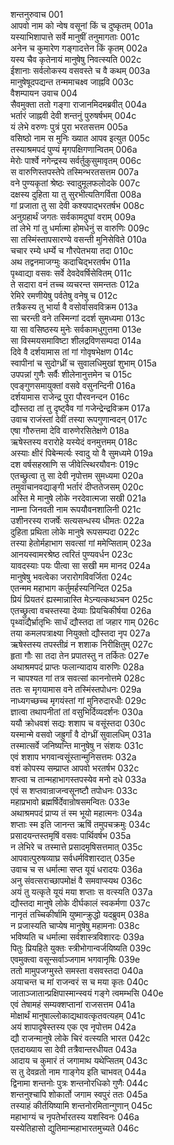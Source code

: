 शन्तनुरुवाच	001   
आपवो नाम को न्वेष वसूनां किं च दुष्कृतम्	001a  
यस्याभिशापात्ते सर्वे मानुषीं तनुमागताः	001c  
अनेन च कुमारेण गङ्गादत्तेन किं कृतम्	002a  
यस्य चैव कृतेनायं मानुषेषु निवत्स्यति	002c  
ईशानाः सर्वलोकस्य वसवस्ते च वै कथम्	003a  
मानुषेषूदपद्यन्त तन्ममाचक्ष्व जाह्नवि	003c  
वैशम्पायन उवाच	004  
सैवमुक्ता ततो गङ्गा राजानमिदमब्रवीत्	004a  
भर्तारं जाह्नवी देवी शन्तनुं पुरुषर्षभम्	004c  
यं लेभे वरुणः पुत्रं पुरा भरतसत्तम	005a  
वसिष्ठो नाम स मुनिः ख्यात आपव इत्युत	005c  
तस्याश्रमपदं पुण्यं मृगपक्षिगणान्वितम्	006a  
मेरोः पार्श्वे नगेन्द्रस्य सर्वर्तुकुसुमावृतम्	006c  
स वारुणिस्तपस्तेपे तस्मिन्भरतसत्तम	007a  
वने पुण्यकृतां श्रेष्ठः स्वादुमूलफलोदके	007c  
दक्षस्य दुहिता या तु सुरभीत्यतिगर्विता	008a  
गां प्रजाता तु सा देवी कश्यपाद्भरतर्षभ	008c  
अनुग्रहार्थं जगतः सर्वकामदुघां वराम्	009a  
तां लेभे गां तु धर्मात्मा होमधेनुं स वारुणिः	009c  
सा तस्मिंस्तापसारण्ये वसन्ती मुनिसेविते	010a  
चचार रम्ये धर्म्ये च गौरपेतभया तदा	010c  
अथ तद्वनमाजग्मुः कदाचिद्भरतर्षभ	011a  
पृथ्वाद्या वसवः सर्वे देवदेवर्षिसेवितम्	011c  
ते सदारा वनं तच्च व्यचरन्त समन्ततः	012a  
रेमिरे रमणीयेषु पर्वतेषु वनेषु च	012c  
तत्रैकस्य तु भार्या वै वसोर्वासवविक्रम	013a  
सा चरन्ती वने तस्मिन्गां ददर्श सुमध्यमा	013c  
या सा वसिष्ठस्य मुनेः सर्वकामधुगुत्तमा	013e  
सा विस्मयसमाविष्टा शीलद्रविणसम्पदा	014a  
दिवे वै दर्शयामास तां गां गोवृषभेक्षण	014c  
स्वापीनां च सुदोग्ध्रीं च सुवालधिमुखां शुभाम्	015a  
उपपन्नां गुणैः सर्वैः शीलेनानुत्तमेन च	015c  
एवङ्गुणसमायुक्तां वसवे वसुनन्दिनी	016a  
दर्शयामास राजेन्द्र पुरा पौरवनन्दन	016c  
द्यौस्तदा तां तु दृष्ट्वैव गां गजेन्द्रेन्द्रविक्रम	017a  
उवाच राजंस्तां देवीं तस्या रूपगुणान्वदन्	017c  
एषा गौरुत्तमा देवि वारुणेरसितेक्षणे	018a  
ऋषेस्तस्य वरारोहे यस्येदं वनमुत्तमम्	018c  
अस्याः क्षीरं पिबेन्मर्त्यः स्वादु यो वै सुमध्यमे	019a  
दश वर्षसहस्राणि स जीवेत्स्थिरयौवनः	019c  
एतच्छ्रुत्वा तु सा देवी नृपोत्तम सुमध्यमा	020a  
तमुवाचानवद्याङ्गी भर्तारं दीप्ततेजसम्	020c  
अस्ति मे मानुषे लोके नरदेवात्मजा सखी	021a  
नाम्ना जिनवती नाम रूपयौवनशालिनी	021c  
उशीनरस्य राजर्षेः सत्यसन्धस्य धीमतः	022a  
दुहिता प्रथिता लोके मानुषे रूपसम्पदा	022c  
तस्या हेतोर्महाभाग सवत्सां गां ममेप्सिताम्	023a  
आनयस्वामरश्रेष्ठ त्वरितं पुण्यवर्धन	023c  
यावदस्याः पयः पीत्वा सा सखी मम मानद	024a  
मानुषेषु भवत्वेका जरारोगविवर्जिता	024c  
एतन्मम महाभाग कर्तुमर्हस्यनिन्दित	025a  
प्रियं प्रियतरं ह्यस्मान्नास्ति मेऽन्यत्कथञ्चन	025c  
एतच्छ्रुत्वा वचस्तस्या देव्याः प्रियचिकीर्षया	026a  
पृथ्वाद्यैर्भ्रातृभिः सार्धं द्यौस्तदा तां जहार गाम्	026c  
तया कमलपत्राक्ष्या नियुक्तो द्यौस्तदा नृप	027a  
ऋषेस्तस्य तपस्तीव्रं न शशाक निरीक्षितुम्	027c  
हृता गौः सा तदा तेन प्रपातस्तु न तर्कितः	027e  
अथाश्रमपदं प्राप्तः फलान्यादाय वारुणिः	028a  
न चापश्यत गां तत्र सवत्सां काननोत्तमे	028c  
ततः स मृगयामास वने तस्मिंस्तपोधनः	029a  
नाध्यगच्छच्च मृगयंस्तां गां मुनिरुदारधीः	029c  
ज्ञात्वा तथापनीतां तां वसुभिर्दिव्यदर्शनः	030a  
ययौ क्रोधवशं सद्यः शशाप च वसूंस्तदा	030c  
यस्मान्मे वसवो जह्रुर्गां वै दोग्ध्रीं सुवालधिम्	031a  
तस्मात्सर्वे जनिष्यन्ति मानुषेषु न संशयः	031c  
एवं शशाप भगवान्वसूंस्तान्मुनिसत्तमः	032a  
वशं कोपस्य सम्प्राप्त आपवो भरतर्षभ	032c  
शप्त्वा च तान्महाभागस्तपस्येव मनो दधे	033a  
एवं स शप्तवान्राजन्वसूनष्टौ तपोधनः	033c  
महाप्रभावो ब्रह्मर्षिर्देवान्रोषसमन्वितः	033e  
अथाश्रमपदं प्राप्य तं स्म भूयो महात्मनः	034a  
शप्ताः स्म इति जानन्त ऋषिं तमुपचक्रमुः	034c  
प्रसादयन्तस्तमृषिं वसवः पार्थिवर्षभ	035a  
न लेभिरे च तस्मात्ते प्रसादमृषिसत्तमात्	035c  
आपवात्पुरुषव्याघ्र सर्वधर्मविशारदात्	035e  
उवाच च स धर्मात्मा सप्त यूयं धरादयः	036a  
अनु संवत्सराच्छापमोक्षं वै समवाप्स्यथ	036c  
अयं तु यत्कृते यूयं मया शप्ताः स वत्स्यति	037a  
द्यौस्तदा मानुषे लोके दीर्घकालं स्वकर्मणा	037c  
नानृतं तच्चिकीर्षामि युष्मान्क्रुद्धो यदब्रुवम्	038a  
न प्रजास्यति चाप्येष मानुषेषु महामनाः	038c  
भविष्यति च धर्मात्मा सर्वशास्त्रविशारदः	039a  
पितुः प्रियहिते युक्तः स्त्रीभोगान्वर्जयिष्यति	039c  
एवमुक्त्वा वसून्सर्वाञ्जगाम भगवानृषिः	039e  
ततो मामुपजग्मुस्ते समस्ता वसवस्तदा	040a  
अयाचन्त च मां राजन्वरं स च मया कृतः	040c  
जाताञ्जातान्प्रक्षिपास्मान्स्वयं गङ्गे त्वमम्भसि	040e  
एवं तेषामहं सम्यक्शप्तानां राजसत्तम	041a  
मोक्षार्थं मानुषाल्लोकाद्यथावत्कृतवत्यहम्	041c  
अयं शापादृषेस्तस्य एक एव नृपोत्तम	042a  
द्यौ राजन्मानुषे लोके चिरं वत्स्यति भारत	042c  
एतदाख्याय सा देवी तत्रैवान्तरधीयत	043a  
आदाय च कुमारं तं जगामाथ यथेप्सितम्	043c  
स तु देवव्रतो नाम गाङ्गेय इति चाभवत्	044a  
द्विनामा शन्तनोः पुत्रः शन्तनोरधिको गुणैः	044c  
शन्तनुश्चापि शोकार्तो जगाम स्वपुरं ततः	045a  
तस्याहं कीर्तयिष्यामि शन्तनोरमितान्गुणान्	045c  
महाभाग्यं च नृपतेर्भारतस्य यशस्विनः	046a  
यस्येतिहासो द्युतिमान्महाभारतमुच्यते	046c  
